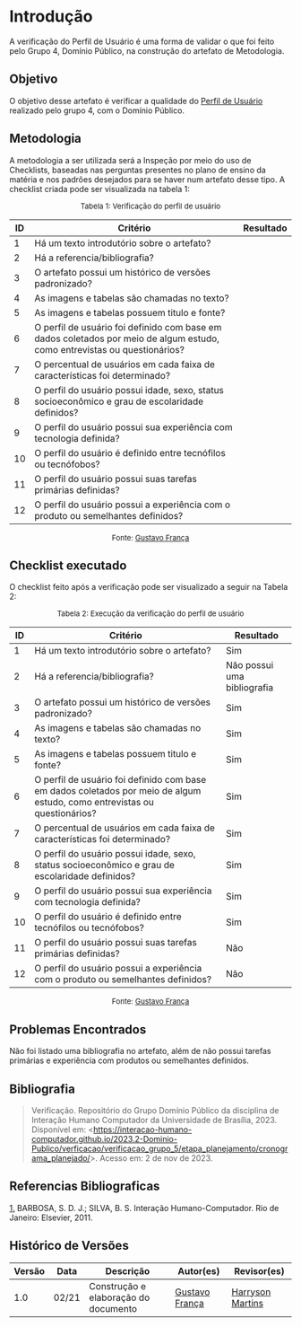 # Introdução 

A verificação do Perfil de Usuário é uma forma de validar o que foi feito pelo Grupo 4, Domínio Público, na construção do artefato de Metodologia.

## Objetivo

O objetivo desse artefato é verificar a qualidade do [Perfil de Usuário](docs/analise_de_requisitos/perfil_de_usuario.md) realizado pelo grupo 4, com o Domínio Público.

## Metodologia

A metodologia a ser utilizada será a Inspeção por meio do uso de Checklists, baseadas nas perguntas presentes no plano de ensino da matéria e nos padrões desejados para se haver num artefato desse tipo. A checklist criada pode ser visualizada na tabela 1:

<center>

<font size="2"><p style="text-align: center">Tabela 1: Verificação do perfil de usuário</p></font>

| ID  | Critério                                                                                                                  | Resultado                                                                               |
| --- | ------------------------------------------------------------------------------------------------------------------------- | --------------------------------------------------------------------------------------- |
| 1   | Há um texto introdutório sobre o artefato?                                                                                |                                                                                         |
| 2   | Há a referencia/bibliografia?                                                                                             |                                                                                         |
| 3   | O artefato possui um histórico de versões padronizado?                                                                    |                                                                                         |
| 4   | As imagens e tabelas são chamadas no texto?                                                                               |                                                                                         |
| 5   | As imagens e tabelas possuem titulo e fonte?                                                                              |                                                                                         |
| 6   | O perfil de usuário foi definido com base em dados coletados por meio de algum estudo, como entrevistas ou questionários?                                                                                                                    |                                                                                         |
| 7   | O percentual de usuários em cada faixa de características foi determinado?                                                |                                                                                         |
| 8   | O perfil do usuário possui idade, sexo, status socioeconômico e grau de escolaridade definidos?                           |                                                                                         |
| 9   | O perfil do usuário possui sua experiência com tecnologia definida?                                                       |                                                                                         |
| 10  | O perfil do usuário é definido entre tecnófilos ou tecnófobos?                                                            |                                                                                         |
| 11  | O perfil do usuário possui suas tarefas primárias definidas?                                                              |                                                                                         |
| 12  | O perfil do usuário possui a experiência com o produto ou semelhantes definidos?                                          |                                                                                         |


<font size="2"><p style="text-align: center">Fonte: [Gustavo França](https://github.com/gustavofbs)  </p></font>

</center>

## Checklist executado

O checklist feito após a verificação pode ser visualizado a seguir na Tabela 2:

<center>

<font size="2"><p style="text-align: center">Tabela 2: Execução da verificação do perfil de usuário</p></font>

| ID  | Critério                                                                                                                  | Resultado                                                                               |
| --- | ------------------------------------------------------------------------------------------------------------------------- | --------------------------------------------------------------------------------------- |
| 1   | Há um texto introdutório sobre o artefato?                                                                                |         Sim                                                                             |
| 2   | Há a referencia/bibliografia?                                                                                             |         Não possui uma bibliografia                                                     |
| 3   | O artefato possui um histórico de versões padronizado?                                                                    |         Sim                                                                             |
| 4   | As imagens e tabelas são chamadas no texto?                                                                               |         Sim                                                                             |
| 5   | As imagens e tabelas possuem titulo e fonte?                                                                              |         Sim                                                                             |
| 6   | O perfil de usuário foi definido com base em dados coletados por meio de algum estudo, como entrevistas ou questionários?                                                                                                                    |         Sim                                                                                |
| 7   | O percentual de usuários em cada faixa de características foi determinado?                                                |         Sim                                                                                |
| 8   | O perfil do usuário possui idade, sexo, status socioeconômico e grau de escolaridade definidos?                           |         Sim                                                                                |
| 9   | O perfil do usuário possui sua experiência com tecnologia definida?                                                       |         Sim                                                                                |
| 10  | O perfil do usuário é definido entre tecnófilos ou tecnófobos?                                                            |         Sim                                                                                |
| 11  | O perfil do usuário possui suas tarefas primárias definidas?                                                              |         Não                                                                                |
| 12  | O perfil do usuário possui a experiência com o produto ou semelhantes definidos?                                          |         Não                                                                                |


<font size="2"><p style="text-align: center">Fonte: [Gustavo França](https://github.com/gustavofbs)  </p></font>

</center>

## Problemas Encontrados

Não foi listado uma bibliografia no artefato, além de não possui tarefas primárias e experiência com produtos ou semelhantes definidos.

## Bibliografia 

> Verificação. Repositório do Grupo Domínio Público da disciplina de Interação Humano Computador da Universidade de Brasília, 2023. Disponível em: <<https://interacao-humano-computador.github.io/2023.2-Dominio-Publico/verficacao/verificacao_grupo_5/etapa_planejamento/cronograma_planejado/>>. Acesso em: 2 de nov de 2023.

## Referencias Bibliograficas

<a id="FRM3" href="#anchor_1">1.</a> BARBOSA, S. D. J.; SILVA, B. S. Interação Humano-Computador. Rio de Janeiro: Elsevier, 2011.

## Histórico de Versões

| Versão | Data       | Descrição                        | Autor(es)                                                                                  | Revisor(es)                                    |
| ------ | ---------- | -------------------------------- | ------------------------------------------------------------------------------------------ | ---------------------------------------------- |
| 1.0 | 02/21 | Construção e elaboração do documento  |[Gustavo França](https://github.com/gustavofbs)| [Harryson Martins](https://github.com/harry-cmartin) |
